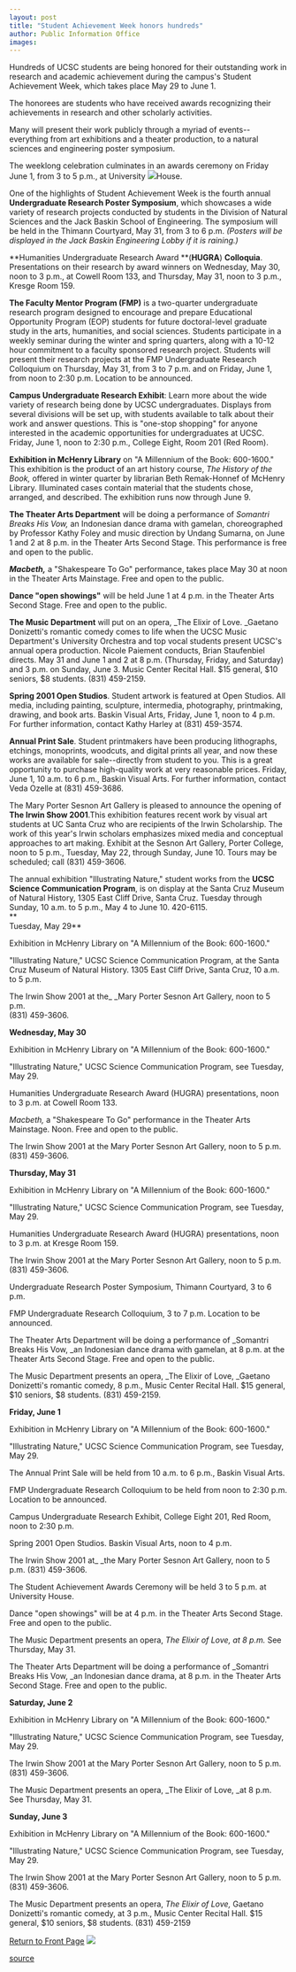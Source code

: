 ```yaml
---
layout: post
title: "Student Achievement Week honors hundreds"
author: Public Information Office
images:
---
```


Hundreds of UCSC students are being honored for their outstanding work in research and academic achievement during the campus's Student Achievement Week, which takes place May 29 to June 1.

The honorees are students who have received awards recognizing their achievements in research and other scholarly activities.

Many will present their work publicly through a myriad of events--everything from art exhibitions and a theater production, to a natural sciences and engineering poster symposium.

The weeklong celebration culminates in an awards ceremony on Friday June 1, from 3 to 5 p.m., at University ![][1]House.  
  
One of the highlights of Student Achievement Week is the fourth annual **Undergraduate Research Poster Symposium**, which showcases a wide variety of research projects conducted by students in the Division of Natural Sciences and the Jack Baskin School of Engineering. The symposium will be held in the Thimann Courtyard, May 31, from 3 to 6 p.m. _(Posters will be displayed in the Jack Baskin Engineering Lobby if it is raining.)_  
  
**Humanities Undergraduate Research Award **(**HUGRA**) **Colloquia**. Presentations on their research by award winners on Wednesday, May 30, noon to 3 p.m., at Cowell Room 133, and Thursday, May 31, noon to 3 p.m., Kresge Room 159.  
  
**The Faculty Mentor Program (FMP)** is a two-quarter undergraduate research program designed to encourage and prepare Educational Opportunity Program (EOP) students for future doctoral-level graduate study in the arts, humanities, and social sciences. Students participate in a weekly seminar during the winter and spring quarters, along with a 10-12 hour commitment to a faculty sponsored research project. Students will present their research projects at the FMP Undergraduate Research Colloquium on Thursday, May 31, from 3 to 7 p.m. and on Friday, June 1, from noon to 2:30 p.m. Location to be announced.  
  
**Campus Undergraduate Research Exhibit**: Learn more about the wide variety of research being done by UCSC undergraduates. Displays from several divisions will be set up, with students available to talk about their work and answer questions. This is "one-stop shopping" for anyone interested in the academic opportunities for undergraduates at UCSC. Friday, June 1, noon to 2:30 p.m., College Eight, Room 201 (Red Room).  
  
**Exhibition in McHenry Library** on "A Millennium of the Book: 600-1600." This exhibition is the product of an art history course, _The History of the Book,_ offered in winter quarter by librarian Beth Remak-Honnef of McHenry Library. Illuminated cases contain material that the students chose, arranged, and described. The exhibition runs now through June 9.  
  
**The Theater Arts Department** will be doing a performance of _Somantri Breaks His Vow,_ an Indonesian dance drama with gamelan, choreographed by Professor Kathy Foley and music direction by Undang Sumarna, on June 1 and 2 at 8 p.m. in the Theater Arts Second Stage. This performance is free and open to the public.  
  
**_Macbeth,_** a "Shakespeare To Go" performance, takes place May 30 at noon in the Theater Arts Mainstage. Free and open to the public.  
  
**Dance "open showings"** will be held June 1 at 4 p.m. in the Theater Arts Second Stage. Free and open to the public.  
  
**The Music Department** will put on an opera, _The Elixir of Love. _Gaetano Donizetti's romantic comedy comes to life when the UCSC Music Department's University Orchestra and top vocal students present UCSC's annual opera production. Nicole Paiement conducts, Brian Staufenbiel directs. May 31 and June 1 and 2 at 8 p.m. (Thursday, Friday, and Saturday) and 3 p.m. on Sunday, June 3. Music Center Recital Hall. $15 general, $10 seniors, $8 students. (831) 459-2159.  
  
**Spring 2001 Open Studios**. Student artwork is featured at Open Studios. All media, including painting, sculpture, intermedia, photography, printmaking, drawing, and book arts. Baskin Visual Arts, Friday, June 1, noon to 4 p.m. For further information, contact Kathy Harley at (831) 459-3574.  
  
**Annual Print Sale**. Student printmakers have been producing lithographs, etchings, monoprints, woodcuts, and digital prints all year, and now these works are available for sale--directly from student to you. This is a great opportunity to purchase high-quality work at very reasonable prices. Friday, June 1, 10 a.m. to 6 p.m., Baskin Visual Arts. For further information, contact Veda Ozelle at (831) 459-3686.  
  
The Mary Porter Sesnon Art Gallery is pleased to announce the opening of **The Irwin Show 2001**.This exhibition features recent work by visual art students at UC Santa Cruz who are recipients of the Irwin Scholarship. The work of this year's Irwin scholars emphasizes mixed media and conceptual approaches to art making. Exhibit at the Sesnon Art Gallery, Porter College, noon to 5 p.m., Tuesday, May 22, through Sunday, June 10\. Tours may be scheduled; call (831) 459-3606.   
  
The annual exhibition "Illustrating Nature," student works from the **UCSC Science Communication Program**, is on display at the Santa Cruz Museum of Natural History, 1305 East Cliff Drive, Santa Cruz. Tuesday through Sunday, 10 a.m. to 5 p.m., May 4 to June 10. 420-6115.  
**  
Tuesday, May 29**

Exhibition in McHenry Library on "A Millennium of the Book: 600-1600."

"Illustrating Nature," UCSC Science Communication Program, at the Santa Cruz Museum of Natural History. 1305 East Cliff Drive, Santa Cruz, 10 a.m. to 5 p.m.

The Irwin Show 2001 at the_ _Mary Porter Sesnon Art Gallery, noon to 5 p.m.   
(831) 459-3606.  
  
**Wednesday, May 30**

Exhibition in McHenry Library on "A Millennium of the Book: 600-1600."   

"Illustrating Nature," UCSC Science Communication Program, see Tuesday, May 29.

Humanities Undergraduate Research Award (HUGRA) presentations, noon to 3 p.m. at Cowell Room 133.

_Macbeth,_ a "Shakespeare To Go" performance in the Theater Arts Mainstage. Noon. Free and open to the public.

The Irwin Show 2001 at the Mary Porter Sesnon Art Gallery, noon to 5 p.m. (831) 459-3606.  
  
  
**Thursday, May 31**

Exhibition in McHenry Library on "A Millennium of the Book: 600-1600."

"Illustrating Nature," UCSC Science Communication Program, see Tuesday, May 29.

Humanities Undergraduate Research Award (HUGRA) presentations, noon to 3 p.m. at Kresge Room 159.

The Irwin Show 2001 at the Mary Porter Sesnon Art Gallery, noon to 5 p.m. (831) 459-3606.

Undergraduate Research Poster Symposium, Thimann Courtyard, 3 to 6 p.m.

FMP Undergraduate Research Colloquium, 3 to 7 p.m. Location to be  
announced.

The Theater Arts Department will be doing a performance of _Somantri Breaks His Vow, _an Indonesian dance drama with gamelan, at 8 p.m. at the Theater Arts Second Stage. Free and open to the public.

The Music Department presents an opera, _The Elixir of Love, _Gaetano Donizetti's romantic comedy, 8 p.m., Music Center Recital Hall. $15 general, $10 seniors, $8 students. (831) 459-2159.  
  
**Friday, June 1**

Exhibition in McHenry Library on "A Millennium of the Book: 600-1600."

"Illustrating Nature," UCSC Science Communication Program, see Tuesday, May 29.

The Annual Print Sale will be held from 10 a.m. to 6 p.m., Baskin Visual Arts.

FMP Undergraduate Research Colloquium to be held from noon to 2:30 p.m. Location to be announced.

Campus Undergraduate Research Exhibit, College Eight 201, Red Room, noon to 2:30 p.m.

Spring 2001 Open Studios. Baskin Visual Arts, noon to 4 p.m.

The Irwin Show 2001 at_ _the Mary Porter Sesnon Art Gallery, noon to 5 p.m. (831) 459-3606.

The Student Achievement Awards Ceremony will be held 3 to 5 p.m. at University House.

Dance "open showings" will be at 4 p.m. in the Theater Arts Second Stage. Free and open to the public.

The Music Department presents an opera, _The Elixir of Love, _at 8 p.m_._ See Thursday, May 31.

The Theater Arts Department will be doing a performance of _Somantri Breaks His Vow, _an Indonesian dance drama, at 8 p.m. in the Theater Arts Second Stage. Free and open to the public.  
  
**Saturday, June 2**

Exhibition in McHenry Library on "A Millennium of the Book: 600-1600."

"Illustrating Nature," UCSC Science Communication Program, see Tuesday, May 29.

The Irwin Show 2001 at the Mary Porter Sesnon Art Gallery, noon to 5 p.m. (831) 459-3606.

The Music Department presents an opera, _The Elixir of Love, _at 8 p.m. See Thursday, May 31.  
  
**Sunday, June 3**

Exhibition in McHenry Library on "A Millennium of the Book: 600-1600."

"Illustrating Nature," UCSC Science Communication Program, see Tuesday, May 29.

The Irwin Show 2001 at the Mary Porter Sesnon Art Gallery, noon to 5 p.m. (831) 459-3606.

The Music Department presents an opera, _The Elixir of Love,_ Gaetano Donizetti's romantic comedy, at 3 p.m., Music Center Recital Hall. $15 general, $10 seniors, $8 students. (831) 459-2159  
  
  
[Return to Front Page][2] ![ ][3]

[1]: ../art/saw.01-04-23.224.jpg
[2]: ../../index.html
[3]: ../../images/trans.gif

[source](http://www1.ucsc.edu/currents/00-01/04-23/achievement.html "Permalink to achievement")
